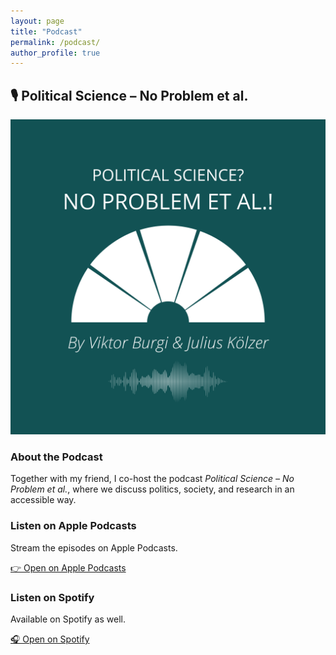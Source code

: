 ```yaml
---
layout: page
title: "Podcast"
permalink: /podcast/
author_profile: true
---
```


<h2 class="blog-section-title">🎙️ Political Science – No Problem et al.</h2>

<div class="blog-container">
  <div class="blog-card">
    <img src="/images/podcastlogo.png" alt="Podcast Logo" class="blog-card-img">
    <h3>About the Podcast</h3>
    <p>
      Together with my friend, I co-host the podcast <i>Political Science – No Problem et al.</i>, 
      where we discuss politics, society, and research in an accessible way.
    </p>
  </div>

  <div class="blog-card">
    <h3>Listen on Apple Podcasts</h3>
    <p>Stream the episodes on Apple Podcasts.</p>
    <a href="https://podcasts.apple.com/de/podcast/political-science-no-problem-et-al/id1446578631" target="_blank">
      👉 Open on Apple Podcasts
    </a>
  </div>

  <div class="blog-card">
    <h3>Listen on Spotify</h3>
    <p>Available on Spotify as well.</p>
    <a href="https://open.spotify.com/show/2gzMJ0JDVFMPbOLCTShgXc" target="_blank">
      🎧 Open on Spotify
    </a>
  </div>
</div>
